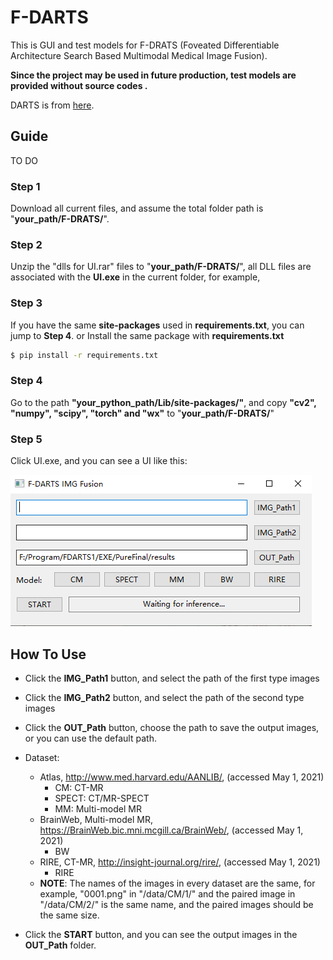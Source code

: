 # F-DARTS
This is GUI and test models for F-DRATS (Foveated Differentiable Architecture Search Based Multimodal Medical Image Fusion).

**Since the project may be used in future production, test models are provided without source codes .**

DARTS is from [here](https://github.com/quark0/darts).

## Guide
TO DO
### Step 1
Download all current files, and assume the total folder path is "**your_path/F-DRATS/**".

### Step 2
Unzip the "dlls for UI.rar" files to "**your_path/F-DRATS/**", all DLL files are associated with the **UI.exe** in the current folder, for example,

### Step 3
If you have the same **site-packages** used in **requirements.txt**, you can jump to **Step 4**.
or
Install the same package with **requirements.txt**
```bash
$ pip install -r requirements.txt
```
### Step 4
Go to the path **"your_python_path/Lib/site-packages/"**, and copy **"cv2", "numpy", "scipy", "torch" and "wx"** to "**your_path/F-DRATS/**"

### Step 5
Click UI.exe, and you can see a UI like this:

![](./mdimgs/1.png)


## How To Use
* Click the **IMG_Path1** button, and select the path of the first type images
* Click the **IMG_Path2** button, and select the path of the second type images
* Click the **OUT_Path** button, choose the path to save the output images, or you can use the default path.

* Dataset:
  * Atlas, http://www.med.harvard.edu/AANLIB/, (accessed May 1, 2021)
    * CM: CT-MR 
    * SPECT: CT/MR-SPECT 
    * MM: Multi-model MR 
  * BrainWeb, Multi-model MR, https://BrainWeb.bic.mni.mcgill.ca/BrainWeb/, (accessed
  May 1, 2021)
    * BW
  * RIRE, CT-MR, http://insight-journal.org/rire/, (accessed May 1, 2021)
    * RIRE
  * **NOTE**: The names of the images in every dataset are the same, for example, "0001.png" in "/data/CM/1/" and the paired image in "/data/CM/2/" is the same name, and the paired images should be the same size.

* Click the **START** button, and you can see the output images in the **OUT_Path** folder.
  
